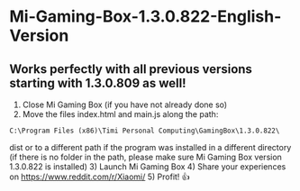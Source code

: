 # Mi-Gaming-Box-1.3.0.822-English-Version

## Works perfectly with all previous versions starting with 1.3.0.809 as well!

1) Close Mi Gaming Box (if you have not already done so)
2) Move the files index.html and main.js along the path:

`C:\Program Files (x86)\Timi Personal Computing\GamingBox\1.3.0.822\`

dist or to a different path if the program was installed in a different directory (if there is no folder in the path, please make sure Mi Gaming Box version 1.3.0.822 is installed)
3) Launch Mi Gaming Box
4) Share your experiences on https://www.reddit.com/r/Xiaomi/
5) Profit! :+1:
